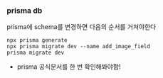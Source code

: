 ### prisma db

prisma에 schema를 변경하면 다음의 순서를 거쳐야한다

```
npx prisma generate
npx prisma migrate dev --name add_image_field
prisma migrate dev
```

- prisma 공식문서를 한 번 확인해봐야함!

